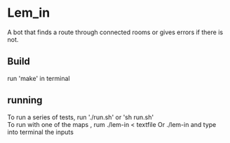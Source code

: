 # Lem_in

A bot that finds a route through connected rooms or gives errors if there is not.  

## Build  
run 'make' in terminal

## running 
To run a series of tests, run './run.sh' or 'sh run.sh'  
To run with one of the maps , rum ./lem-in < textfile 
Or ./lem-in and type into terminal the inputs